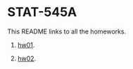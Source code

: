 # STAT-545A

This README links to all the homeworks.

1. <a href="https://github.com/ssheikho/STAT545-hw-sheikholeslami-sara/tree/master/hw01">hw01</a>.

2. <a href="https://github.com/ssheikho/STAT545-hw-sheikholeslami-sara/tree/master/hw02">hw02</a>.

